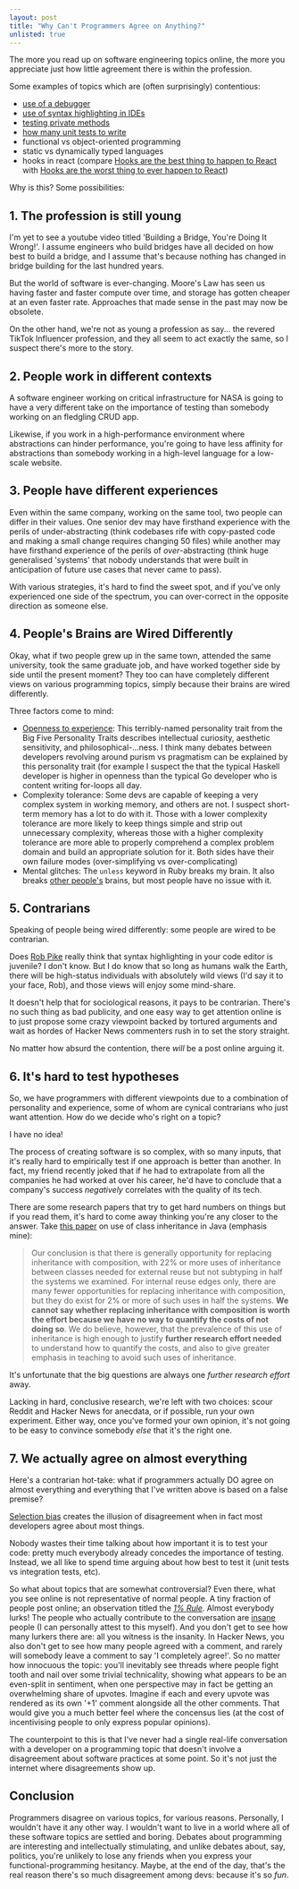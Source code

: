 ```yaml
---
layout: post
title: "Why Can't Programmers Agree on Anything?"
unlisted: true
---
```


The more you read up on software engineering topics online, the more you appreciate just how little agreement there is within the profession.

Some examples of topics which are (often surprisingly) contentious:

- [use of a debugger](https://news.ycombinator.com/item?id=37015253)
- [use of syntax highlighting in IDEs](https://groups.google.com/g/golang-nuts/c/hJHCAaiL0so/m/kG3BHV6QFfIJ)
- [testing private methods](https://news.ycombinator.com/item?id=30600479)
- [how many unit tests to write](https://martinfowler.com/articles/2021-test-shapes.html)
- functional vs object-oriented programming
- static vs dynamically typed languages
- hooks in react (compare [Hooks are the best thing to happen to React](https://news.ycombinator.com/item?id=28954450) with [Hooks are the worst thing to ever happen to React](https://news.ycombinator.com/item?id=25453421))

Why is this? Some possibilities:

## 1. The profession is still young

I'm yet to see a youtube video titled 'Building a Bridge, You're Doing It Wrong!'. I assume engineers who build bridges have all decided on how best to build a bridge, and I assume that's because nothing has changed in bridge building for the last hundred years.

But the world of software is ever-changing. Moore's Law has seen us having faster and faster compute over time, and storage has gotten cheaper at an even faster rate. Approaches that made sense in the past may now be obsolete.

On the other hand, we're not as young a profession as say... the revered TikTok Influencer profession, and they all seem to act exactly the same, so I suspect there's more to the story.

## 2. People work in different contexts

A software engineer working on critical infrastructure for NASA is going to have a very different take on the importance of testing than somebody working on an fledgling CRUD app.

Likewise, if you work in a high-performance environment where abstractions can hinder performance, you're going to have less affinity for abstractions than somebody working in a high-level language for a low-scale website.

## 3. People have different experiences

Even within the same company, working on the same tool, two people can differ in their values. One senior dev may have firsthand experience with the perils of under-abstracting (think codebases rife with copy-pasted code and making a small change requires changing 50 files) while another may have firsthand experience of the perils of
_over_-abstracting (think huge generalised 'systems' that nobody understands that were built in anticipation of future use cases that never came to pass).

With various strategies, it's hard to find the sweet spot, and if you've only experienced one side of the spectrum, you can over-correct in the opposite direction as someone else.

## 4. People's Brains are Wired Differently

Okay, what if two people grew up in the same town, attended the same university, took the same graduate job, and have worked together side by side until the present moment? They too can have completely different views on various programming topics, simply because their brains are wired differently.

Three factors come to mind:

- [Openness to experience](https://en.wikipedia.org/wiki/Openness_to_experience): This terribly-named personality trait from the Big Five Personality Traits describes intellectual curiosity, aesthetic sensitivity, and philosophical-...ness. I think many debates between developers revolving around purism vs pragmatism can be explained by this personality trait (for example I suspect the that the typical Haskell developer is higher in openness than the typical Go developer who is content writing for-loops all day.
- Complexity tolerance: Some devs are capable of keeping a very complex system in working memory, and others are not. I suspect short-term memory has a lot to do with it. Those with a lower complexity tolerance are more likely to keep things simple and strip out unnecessary complexity, whereas those with a higher complexity tolerance are more able to properly comprehend a complex problem domain and build an appropriate solution for it. Both sides have their own failure modes (over-simplifying vs over-complicating)
- Mental glitches: The `unless` keyword in Ruby breaks my brain. It also breaks [other people's](https://jesseduffield.com/Unless-Responses/) brains, but most people have no issue with it.

## 5. Contrarians

Speaking of people being wired differently: some people are wired to be contrarian.

Does [Rob Pike](https://groups.google.com/g/golang-nuts/c/hJHCAaiL0so/m/kG3BHV6QFfIJ) really think that syntax highlighting in your code editor is juvenile? I don't know. But I do know that so long as humans walk the Earth, there will be high-status individuals with absolutely wild views (I'd say it to your face, Rob), and those views will enjoy some mind-share.

It doesn't help that for sociological reasons, it pays to be contrarian. There's no such thing as bad publicity, and one easy way to get attention online is to just propose some crazy viewpoint backed by tortured arguments and wait as hordes of Hacker News commenters rush in to set the story straight.

No matter how absurd the contention, there _will_ be a post online arguing it.

## 6. It's hard to test hypotheses

So, we have programmers with different viewpoints due to a combination of personality and experience, some of whom are cynical contrarians who just want attention. How do we decide who's right on a topic?

I have no idea!

The process of creating software is so complex, with so many inputs, that it's really hard to empirically test if one approach is better than another. In fact, my friend recently joked that if he had to extrapolate from all the companies he had worked at over his career, he'd have to conclude that a company's success _negatively_ correlates with the quality of its tech.

There are some research papers that try to get hard numbers on things but if you read them, it's hard to come away thinking you're any closer to the answer. Take [this paper](https://www.cs.auckland.ac.nz/~ewan/qualitas/studies/inheritance/TemperoYangNobleECOOP2013-pre.pdf) on use of class inheritance in Java (emphasis mine):

> Our conclusion is that there is generally opportunity for replacing inheritance with composition, with 22% or more uses of inheritance between classes needed for external reuse but not subtyping in half the systems we examined. For internal reuse edges only, there are many fewer opportunities for replacing inheritance with composition, but they do exist for 2% or more of such uses in half the systems. **We cannot say whether replacing inheritance with composition is worth the effort because we have no way to quantify the costs of not doing so**. We do believe, however, that the prevalence of this use of inheritance is high enough to justify **further research effort needed** to understand how to quantify the costs, and also to give greater emphasis in teaching to avoid such uses of inheritance.

It's unfortunate that the big questions are always one _further research effort_ away.

Lacking in hard, conclusive research, we're left with two choices: scour Reddit and Hacker News for anecdata, or if possible, run your own experiment. Either way, once you've formed your own opinion, it's not going to be easy to convince somebody _else_ that it's the right one.

## 7. We actually agree on almost everything

Here's a contrarian hot-take: what if programmers actually DO agree on almost everything and everything that I've written above is based on a false premise?

[Selection bias](https://jesseduffield.com/Selection/) creates the illusion of disagreement when in fact most developers agree about most things.

Nobody wastes their time talking about how important it is to test your code: pretty much everybody already concedes the importance of testing. Instead, we all like to spend time arguing about how best to test it (unit tests vs integration tests, etc).

So what about topics that are somewhat controversial? Even there, what you see online is not representative of normal people. A tiny fraction of people post online; an observation titled the [_1% Rule_](https://en.wikipedia.org/wiki/1%25_rule). Almost everybody lurks! The people who actually contribute to the conversation are [insane](https://www.reddit.com/r/slatestarcodex/comments/9rvroo/most_of_what_you_read_on_the_internet_is_written/) people (I can personally attest to this myself). And you don't get to see how many lurkers there are: all you witness is the insanity. In Hacker News, you also don't get to see how many people agreed with a comment, and rarely will somebody leave a comment to say 'I completely agree!'. So no matter how innocuous the topic: you'll inevitably see threads where people fight tooth and nail over some trivial technicality, showing what appears to be an even-split in sentiment, when one perspective may in fact be getting an overwhelming share of upvotes. Imagine if each and every upvote was rendered as its own '+1' comment alongside all the other comments. That would give you a much better feel where the concensus lies (at the cost of incentivising people to only express popular opinions).

The counterpoint to this is that I've never had a single real-life conversation with a developer on a programming topic that doesn't involve a disagreement about software practices at some point. So it's not just the internet where disagreements show up.

## Conclusion

Programmers disagree on various topics, for various reasons. Personally, I wouldn't have it any other way. I wouldn't want to live in a world where all of these software topics are settled and boring. Debates about programming are interesting and intellectually stimulating, and unlike debates about, say, politics, you're unlikely to lose any friends when you express your functional-programming hesitancy. Maybe, at the end of the day, that's the real reason there's so much disagreement among devs: because it's so _fun_.

